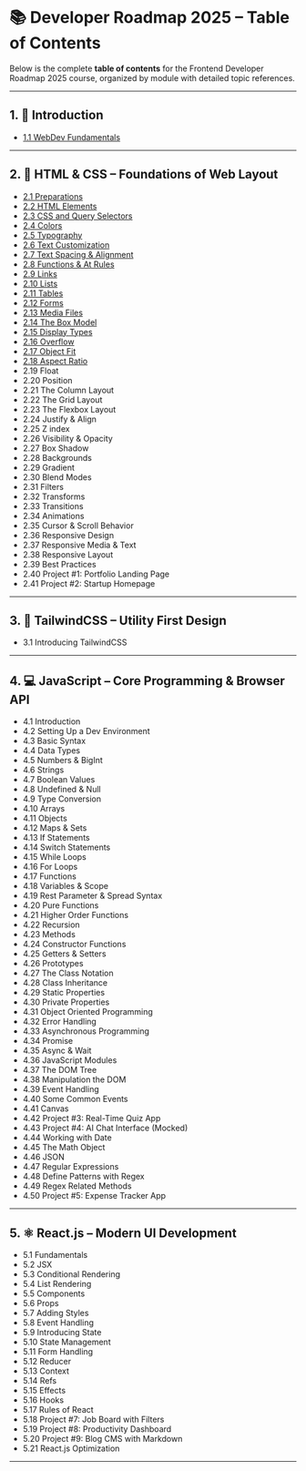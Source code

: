 # 📚  Developer Roadmap 2025 – Table of Contents

Below is the complete **table of contents** for the Frontend Developer Roadmap 2025 course, organized by module with detailed topic references.

---

## 1. 📘 Introduction

* [1.1 WebDev Fundamentals](1.Introduction/1.1Web-development-fundamentals.md)

---

## 2. 🎨 HTML & CSS – Foundations of Web Layout
* [2.1 Preparations](2.HTML-&-CSS-Foundations-of-Web-Layout/2.1-Preparations.md)
* [2.2 HTML Elements](2.HTML-&-CSS-Foundations-of-Web-Layout/2.2-HTML-Elements.md)
* [2.3 CSS and Query Selectors](2.HTML-&-CSS-Foundations-of-Web-Layout/2.3-CSS-and-Query-Selectors.md)
* [2.4 Colors](2.HTML-&-CSS-Foundations-of-Web-Layout/2.4-Colors.md)
* [2.5 Typography](2.HTML-&-CSS-Foundations-of-Web-Layout/2.5-Typography.md)
* [2.6 Text Customization](2.HTML-&-CSS-Foundations-of-Web-Layout/2.6-Text-Customization.md)
* [2.7 Text Spacing & Alignment](2.HTML-&-CSS-Foundations-of-Web-Layout/2.7-Text-Spacing-&-Alignment.md)
* [2.8 Functions & At Rules](2.HTML-&-CSS-Foundations-of-Web-Layout/2.8-Functions-&-At-Rules.md)
* [2.9 Links](2.HTML-&-CSS-Foundations-of-Web-Layout/2.9-Links.md)
* [2.10 Lists](2.HTML-&-CSS-Foundations-of-Web-Layout/2.10-Lists.md)
* [2.11 Tables](2.HTML-&-CSS-Foundations-of-Web-Layout/2.11-Tables.md)
* [2.12 Forms](2.HTML-&-CSS-Foundations-of-Web-Layout/2.12-forms.md)
* [2.13 Media Files](2.HTML-&-CSS-Foundations-of-Web-Layout/2.13-media-files.md)
* [2.14 The Box Model](2.HTML-&-CSS-Foundations-of-Web-Layout/2.14-The-Box-Model.md)
* [2.15 Display Types](2.HTML-&-CSS-Foundations-of-Web-Layout/2.15-Display-Types.md)
* [2.16 Overflow](2.HTML-&-CSS-Foundations-of-Web-Layout/2.16-Overflow.md)
* [2.17 Object Fit](2.HTML-&-CSS-Foundations-of-Web-Layout/2.17-Object-Fit.md)
* [2.18 Aspect Ratio](2.HTML-&-CSS-Foundations-of-Web-Layout/2.18-Position.md)
* 2.19 Float
* 2.20 Position
* 2.21 The Column Layout
* 2.22 The Grid Layout
* 2.23 The Flexbox Layout
* 2.24 Justify & Align
* 2.25 Z index
* 2.26 Visibility & Opacity
* 2.27 Box Shadow
* 2.28 Backgrounds
* 2.29 Gradient
* 2.30 Blend Modes
* 2.31 Filters
* 2.32 Transforms
* 2.33 Transitions
* 2.34 Animations
* 2.35 Cursor & Scroll Behavior
* 2.36 Responsive Design
* 2.37 Responsive Media & Text
* 2.38 Responsive Layout
* 2.39 Best Practices
* 2.40 Project #1: Portfolio Landing Page
* 2.41 Project #2: Startup Homepage


---

## 3. 🌈 TailwindCSS – Utility First Design

* 3.1 Introducing TailwindCSS

---

## 4. 💻 JavaScript – Core Programming & Browser API

* 4.1 Introduction
* 4.2 Setting Up a Dev Environment
* 4.3 Basic Syntax
* 4.4 Data Types
* 4.5 Numbers & BigInt
* 4.6 Strings
* 4.7 Boolean Values
* 4.8 Undefined & Null
* 4.9 Type Conversion
* 4.10 Arrays
* 4.11 Objects
* 4.12 Maps & Sets
* 4.13 If Statements
* 4.14 Switch Statements
* 4.15 While Loops
* 4.16 For Loops
* 4.17 Functions
* 4.18 Variables & Scope
* 4.19 Rest Parameter & Spread Syntax
* 4.20 Pure Functions
* 4.21 Higher Order Functions
* 4.22 Recursion
* 4.23 Methods
* 4.24 Constructor Functions
* 4.25 Getters & Setters
* 4.26 Prototypes
* 4.27 The Class Notation
* 4.28 Class Inheritance
* 4.29 Static Properties
* 4.30 Private Properties
* 4.31 Object Oriented Programming
* 4.32 Error Handling
* 4.33 Asynchronous Programming
* 4.34 Promise
* 4.35 Async & Wait
* 4.36 JavaScript Modules
* 4.37 The DOM Tree
* 4.38 Manipulation the DOM
* 4.39 Event Handling
* 4.40 Some Common Events
* 4.41 Canvas
* 4.42 Project #3: Real-Time Quiz App
* 4.43 Project #4: AI Chat Interface (Mocked)
* 4.44 Working with Date
* 4.45 The Math Object
* 4.46 JSON
* 4.47 Regular Expressions
* 4.48 Define Patterns with Regex
* 4.49 Regex Related Methods
* 4.50 Project #5: Expense Tracker App

---

## 5. ⚛️ React.js – Modern UI Development

* 5.1 Fundamentals
* 5.2 JSX
* 5.3 Conditional Rendering
* 5.4 List Rendering
* 5.5 Components
* 5.6 Props
* 5.7 Adding Styles
* 5.8 Event Handling
* 5.9 Introducing State
* 5.10 State Management
* 5.11 Form Handling
* 5.12 Reducer
* 5.13 Context
* 5.14 Refs
* 5.15 Effects
* 5.16 Hooks
* 5.17 Rules of React
* 5.18 Project #7: Job Board with Filters
* 5.19 Project #8: Productivity Dashboard
* 5.20 Project #9: Blog CMS with Markdown
* 5.21 React.js Optimization

---
